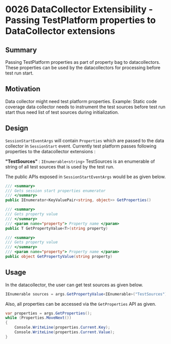 # 0026 DataCollector Extensibility - Passing TestPlatform properties to DataCollector extensions 

## Summary
Passing TestPlatform properties as part of property bag to datacollectors. These properties can be used by the datacollectors for processing before test run start.

## Motivation
Data collector might need test platform properties. Example: Static code coverage data collector needs to instrument the test sources before test run start thus need list of test sources during initialization.

## Design
`SessionStartEventArgs` will contain `Properties` which are passed to the data collector in `SessionStart` event.
Currently test platform passes following properties to the datacollector extensions :

**"TestSources"** : `IEnumerable<string>`
TestSources is an enumerable of string of all test sources that is used by the test run.

The public APIs exposed in `SessionStartEventArgs` would be as given below.
```csharp
/// <summary>
/// Gets session start properties enumerator
/// </summary>
public IEnumerator<KeyValuePair<string, object>> GetProperties()

/// <summary>
/// Gets property value
/// </summary>
/// <param name="property"> Property name </param>
public T GetPropertyValue<T>(string property)

/// <summary>
/// Gets property value
/// </summary>
/// <param name="property"> Property name </param>
public object GetPropertyValue(string property)

```

## Usage
In the datacollector, the user can get test sources as given below.
```csharp
IEnumerable sources = args.GetPropertyValue<IEnumerable>("TestSources");
```

Also, all properties can be accessed via the `GetProperties` API as given.
```csharp
var properties = args.GetProperties();
while (Properties.MoveNext())
{
    Console.WriteLine(properties.Current.Key);
    Console.WriteLine(properties.Current.Value);
}
```
